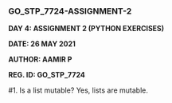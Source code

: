 <h3>GO_STP_7724-ASSIGNMENT-2</h3>

**DAY 4: ASSIGNMENT 2 (PYTHON EXERCISES)**

**DATE: 26 MAY 2021**

**AUTHOR: AAMIR P**

**REG. ID: GO_STP_7724**

#1. Is a list mutable?
Yes, lists are mutable.

